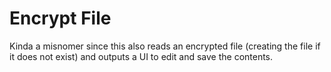# Encrypt File
Kinda a misnomer since this also reads an encrypted file (creating the file if it does not exist) and outputs a UI to edit and save the contents. 